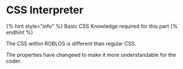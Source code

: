 # CSS Interpreter

{% hint style="info" %}
Basic CSS Knowledge required for this part
{% endhint %}

The CSS within ROBLOS is different than regular CSS.&#x20;

The properties have changeed to make it more understandable for the coder.





